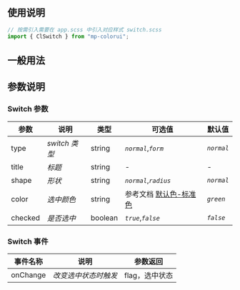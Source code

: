 ## 使用说明

```jsx
// 按需引入需要在 app.scss 中引入对应样式 switch.scss
import { ClSwitch } from "mp-colorui";
```

## 一般用法

<CodeShow componentName='switch' />

## 参数说明

### Switch 参数

| 参数    | 说明          | 类型    | 可选值                                          | 默认值     |
| ------- | ------------- | ------- | ----------------------------------------------- | ---------- |
| type    | _switch 类型_ | string  | _`normal`_,_`form`_                             | _`normal`_ |
| title   | _标题_        | string  | -                                               | -          |
| shape   | _形状_        | string  | _`normal`_,_`radius`_                           | _`normal`_ |
| color   | _选中颜色_    | string  | 参考文档 [默认色-标准色](/mp-colorui-doc/home/color#标准色) | _`green`_  |
| checked | _是否选中_    | boolean | _`true`_,_`false`_                              | _`false`_  |

### Switch 事件

| 事件名称 | 说明                 | 参数返回       |
| -------- | -------------------- | -------------- |
| onChange | _改变选中状态时触发_ | flag，选中状态 |

<FloatPhone url="https://yinliangdream.github.io/mp-colorui-h5-demo/#/pages/components/switch/index" />
